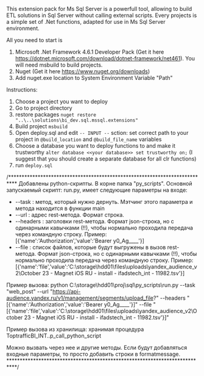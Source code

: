 This extension pack for Ms Sql Server is a powerfull tool, allowing to build ETL solutions in Sql Server without calling external scripts. 
Every projects is a simple set of .Net functions, adapted for use in Ms Sql Server environment.

All you need to start is 
1. Microsoft .Net Framework 4.6.1 Developer Pack (Get it here https://dotnet.microsoft.com/download/dotnet-framework/net461). You will need msbuild to build projects.
2. Nuget (Get it here https://www.nuget.org/downloads)
3. Add nuget.exe location to System Environment Variable "Path"

Instructions:
1. Choose a project you want to deploy
2. Go to project directory
3. restore packages ```nuget restore "..\..\solutions\bi_dev.sql.mssql.extensions"```
4. Build project ```msbuild```
5. Open deploy.sql and edit ```-- INPUT --``` sction: set correct path to your project in ```@build_location``` and ```@build_file_name``` variables
6. Choose a database you want to deploy functions to and make it trustworthy ```alter database <<your database>> set trustworthy on;``` (I suggest that you should create a separate database for all clr functions)
8. run ```deploy.sql``` 

/***************************************************************************
Добавлены python-скрипты. В корне папка "py_scripts".
Основной запускаемый скрипт: run.py, имеет следующие параметры на входе:
   * --task : метод, который нужно дернуть. Мэтчинг этого параметра и метода находится в функции main
   * --url : адрес rest-метода. Формат строка.
   * --headers : заголовки rest-метода. Формат json-строка, но с одинарными кавычками (!!), чтобы нормально проходила передача через командную строку.
Пример: [{'name':'Authorization','value':'Bearer y0_Ag____'}]
   * --file : список файлов, которые будут выгружены в вызов rest-метода. Формат json-строка, но с одинарными кавычками (!!), чтобы нормально проходила передача через командную строку.
Пример: [{'name':'file','value':'C:\\storage\\hdd01\\files\\uploads\\yandex_audience_v2\\October 23 - Magnet iOS RU - install - ifadstech_int - 11982.tsv'}]

Пример вызова: python C:\storage\hdd01\proj\sql\py_scripts\run.py --task "web_post" --url "https://api-audience.yandex.ru/v1/management/segments/upload_file?" --headers "[{'name':'Authorization','value':'Bearer y0_Ag____'}]" --file "[{'name':'file','value':'C:\\storage\\hdd01\\files\\uploads\\yandex_audience_v2\\October 23 - Magnet iOS RU - install - ifadstech_int - 11982.tsv'}]"

Пример вызова из хранилища: хранимая процедура ToptrafficBI_INT..p_call_python_script

Можно вызвать через нее и другие методы. Если будут добавляться входные параметры, то просто добавить строки в formatmessage.
***************************************************************************/

